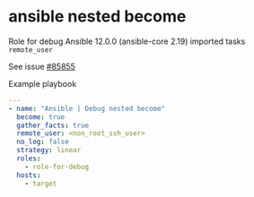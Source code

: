 # ansible nested become

Role for debug Ansible 12.0.0 (ansible-core 2.19) imported tasks `remote_user`

See issue [#85855](https://github.com/ansible/ansible/issues/85855)

Example playbook

```yaml
---
- name: "Ansible | Debug nested become"
  become: true
  gather_facts: true
  remote_user: <non_root_ssh_user>
  no_log: false
  strategy: linear
  roles:
    - role-for-debug
  hosts:
    - target
```
